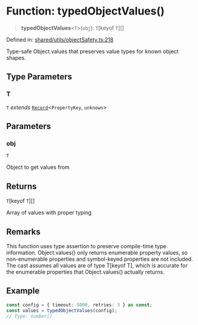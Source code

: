 # Function: typedObjectValues()

> **typedObjectValues**\<`T`\>(`obj`): `T`\[keyof `T`\][]

Defined in: [shared/utils/objectSafety.ts:218](https://github.com/Nick2bad4u/Uptime-Watcher/blob/8a1973382d5fe14c52996ecda381894eb7ecd4a6/shared/utils/objectSafety.ts#L218)

Type-safe Object.values that preserves value types for known object shapes.

## Type Parameters

### T

`T` *extends* [`Record`](https://www.typescriptlang.org/docs/handbook/utility-types.html#recordkeys-type)\<`PropertyKey`, `unknown`\>

## Parameters

### obj

`T`

Object to get values from

## Returns

`T`\[keyof `T`\][]

Array of values with proper typing

## Remarks

This function uses type assertion to preserve compile-time type information.
Object.values() only returns enumerable property values, so non-enumerable
properties and symbol-keyed properties are not included. The cast assumes
all values are of type T[keyof T], which is accurate for the enumerable
properties that Object.values() actually returns.

## Example

```typescript
const config = { timeout: 5000, retries: 3 } as const;
const values = typedObjectValues(config);
// Type: number[]
```
